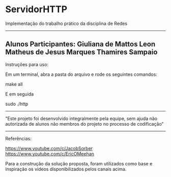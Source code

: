 # ServidorHTTP
Implementação do trabalho prático da disciplina de Redes 

---------------------------------------------------------------------------------
Alunos Participantes:
Giuliana de Mattos Leon
Matheus de Jesus Marques
Thamires Sampaio
---------------------------------------------------------------------------------

Instruções para uso:

Em um terminal, abra a pasta do arquivo e rode os seguintes comandos:

make all

E em seguida

sudo ./http

---------------------------------------------------------------------------------

"Este projeto foi desenvolvido integralmente pela equipe, sem ajuda não autorizada de alunos não membros do projeto no processo de codificação"

---------------------------------------------------------------------------------

Referências:

https://www.youtube.com/c/JacobSorber
https://www.youtube.com/c/EricOMeehan

Para a construção da solução proposta, foram utilizados como base e inspiração os vídeos disponibilizados pelos 
canais acima.




